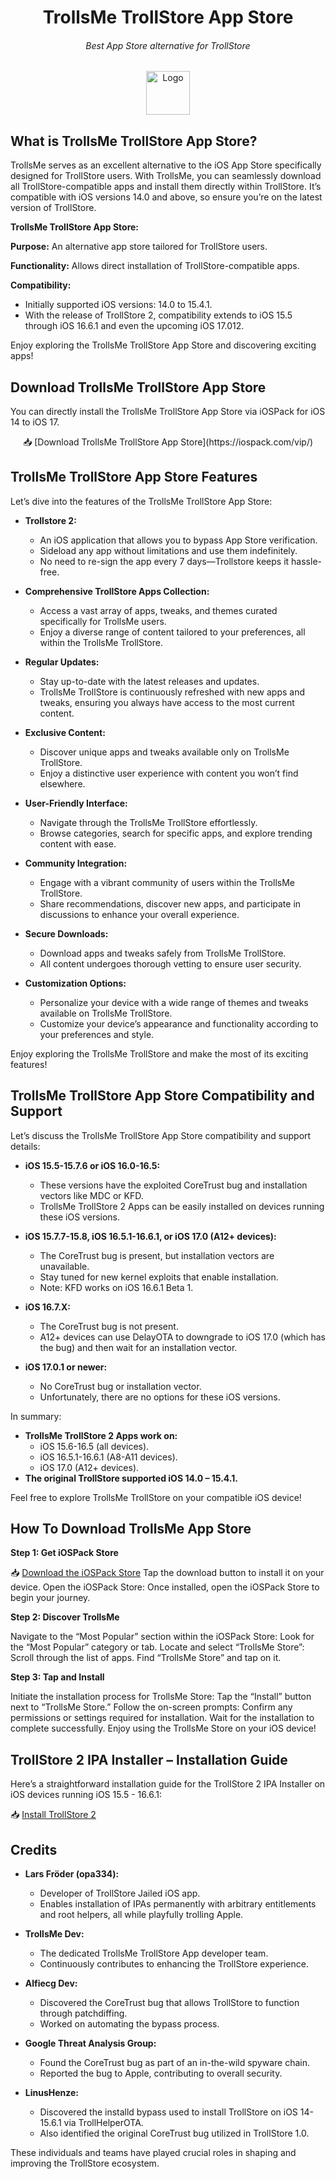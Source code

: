 <h1 align="center">TrollsMe TrollStore App Store</h1>
<h6 align="center">Best App Store alternative for TrollStore</h6>

<p align="center">
    <img src="icon logo" alt="Logo" width="70" height="70"></img>
</p>

What is TrollsMe TrollStore App Store?
---------------------------------------

TrollsMe serves as an excellent alternative to the iOS App Store specifically designed for TrollStore users. With TrollsMe, you can seamlessly download all TrollStore-compatible apps and install them directly within TrollStore. It’s compatible with iOS versions 14.0 and above, so ensure you’re on the latest version of TrollStore.

**TrollsMe TrollStore App Store:**

**Purpose:** An alternative app store tailored for TrollStore users.

**Functionality:** Allows direct installation of TrollStore-compatible apps.

**Compatibility:**
- Initially supported iOS versions: 14.0 to 15.4.1.
- With the release of TrollStore 2, compatibility extends to iOS 15.5 through iOS 16.6.1 and even the upcoming iOS 17.012.

Enjoy exploring the TrollsMe TrollStore App Store and discovering exciting apps!

Download TrollsMe TrollStore App Store
--------------------------------------

You can directly install the TrollsMe TrollStore App Store via iOSPack for iOS 14 to iOS 17.

<div align="center">
📥 [Download TrollsMe TrollStore App Store](https://iospack.com/vip/)
</div>

TrollsMe TrollStore App Store Features
--------------------------------------

Let’s dive into the features of the TrollsMe TrollStore App Store:

- **Trollstore 2:**
  - An iOS application that allows you to bypass App Store verification.
  - Sideload any app without limitations and use them indefinitely.
  - No need to re-sign the app every 7 days—Trollstore keeps it hassle-free.
  
- **Comprehensive TrollStore Apps Collection:**
  - Access a vast array of apps, tweaks, and themes curated specifically for TrollsMe users.
  - Enjoy a diverse range of content tailored to your preferences, all within the TrollsMe TrollStore.
  
- **Regular Updates:**
  - Stay up-to-date with the latest releases and updates.
  - TrollsMe TrollStore is continuously refreshed with new apps and tweaks, ensuring you always have access to the most current content.
  
- **Exclusive Content:**
  - Discover unique apps and tweaks available only on TrollsMe TrollStore.
  - Enjoy a distinctive user experience with content you won’t find elsewhere.
  
- **User-Friendly Interface:**
  - Navigate through the TrollsMe TrollStore effortlessly.
  - Browse categories, search for specific apps, and explore trending content with ease.
  
- **Community Integration:**
  - Engage with a vibrant community of users within the TrollsMe TrollStore.
  - Share recommendations, discover new apps, and participate in discussions to enhance your overall experience.
  
- **Secure Downloads:**
  - Download apps and tweaks safely from TrollsMe TrollStore.
  - All content undergoes thorough vetting to ensure user security.
  
- **Customization Options:**
  - Personalize your device with a wide range of themes and tweaks available on TrollsMe TrollStore.
  - Customize your device’s appearance and functionality according to your preferences and style.

Enjoy exploring the TrollsMe TrollStore and make the most of its exciting features!

TrollsMe TrollStore App Store Compatibility and Support
--------------------------------------------------------

Let’s discuss the TrollsMe TrollStore App Store compatibility and support details:

- **iOS 15.5-15.7.6 or iOS 16.0-16.5:**
  - These versions have the exploited CoreTrust bug and installation vectors like MDC or KFD.
  - TrollsMe TrollStore 2 Apps can be easily installed on devices running these iOS versions.
  
- **iOS 15.7.7-15.8, iOS 16.5.1-16.6.1, or iOS 17.0 (A12+ devices):**
  - The CoreTrust bug is present, but installation vectors are unavailable.
  - Stay tuned for new kernel exploits that enable installation.
  - Note: KFD works on iOS 16.6.1 Beta 1.
  
- **iOS 16.7.X:**
  - The CoreTrust bug is not present.
  - A12+ devices can use DelayOTA to downgrade to iOS 17.0 (which has the bug) and then wait for an installation vector.
  
- **iOS 17.0.1 or newer:**
  - No CoreTrust bug or installation vector.
  - Unfortunately, there are no options for these iOS versions.

In summary:

- **TrollsMe TrollStore 2 Apps work on:**
  - iOS 15.6-16.5 (all devices).
  - iOS 16.5.1-16.6.1 (A8-A11 devices).
  - iOS 17.0 (A12+ devices).
- **The original TrollStore supported iOS 14.0 – 15.4.1.**

Feel free to explore TrollsMe TrollStore on your compatible iOS device!

How To Download TrollsMe App Store
-----------------------------------

**Step 1: Get iOSPack Store**

📥 [Download the iOSPack Store](https://iospack.com/vip/)
Tap the download button to install it on your device.
Open the iOSPack Store:
Once installed, open the iOSPack Store to begin your journey.

**Step 2: Discover TrollsMe**

Navigate to the “Most Popular” section within the iOSPack Store:
Look for the “Most Popular” category or tab.
Locate and select “TrollsMe Store”:
Scroll through the list of apps.
Find “TrollsMe Store” and tap on it.

**Step 3: Tap and Install**

Initiate the installation process for TrollsMe Store:
Tap the “Install” button next to “TrollsMe Store.”
Follow the on-screen prompts:
Confirm any permissions or settings required for installation.
Wait for the installation to complete successfully.
Enjoy using the TrollsMe Store on your iOS device!

TrollStore 2 IPA Installer – Installation Guide
------------------------------------------------

Here’s a straightforward installation guide for the TrollStore 2 IPA Installer on iOS devices running iOS 15.5 - 16.6.1:

📥 [Install TrollStore 2](https://iexmo.com/updates/trollstore/)

Credits
-------

- **Lars Fröder (opa334):**
  - Developer of TrollStore Jailed iOS app.
  - Enables installation of IPAs permanently with arbitrary entitlements and root helpers, all while playfully trolling Apple.
  
- **TrollsMe Dev:**
  - The dedicated TrollsMe TrollStore App developer team.
  - Continuously contributes to enhancing the TrollStore experience.
  
- **Alfiecg Dev:**
  - Discovered the CoreTrust bug that allows TrollStore to function through patchdiffing.
  - Worked on automating the bypass process.
  
- **Google Threat Analysis Group:**
  - Found the CoreTrust bug as part of an in-the-wild spyware chain.
  - Reported the bug to Apple, contributing to overall security.
  
- **LinusHenze:**
  - Discovered the installd bypass used to install TrollStore on iOS 14-15.6.1 via TrollHelperOTA.
  - Also identified the original CoreTrust bug utilized in TrollStore 1.0.

These individuals and teams have played crucial roles in shaping and improving the TrollStore ecosystem.
